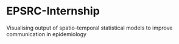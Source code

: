 # EPSRC-Internship
Visualising output of spatio-temporal statistical models to improve communication in epidemiology
